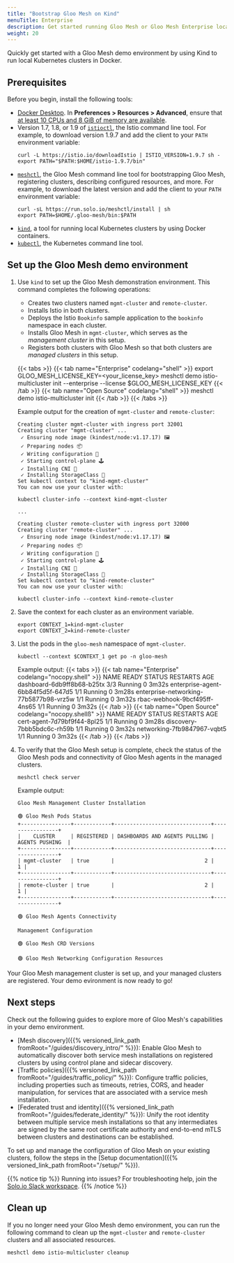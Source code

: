 ```yaml
---
title: "Bootstrap Gloo Mesh on Kind"
menuTitle: Enterprise
description: Get started running Gloo Mesh or Gloo Mesh Enterprise locally in Kind.
weight: 20
---
```


Quickly get started with a Gloo Mesh demo environment by using Kind to run local Kubernetes clusters in Docker.

## Prerequisites

Before you begin, install the following tools:

* [Docker Desktop](https://www.docker.com/products/docker-desktop). In **Preferences > Resources > Advanced**, ensure that [at least 10 CPUs and 8 GiB of memory are available](https://kind.sigs.k8s.io/docs/user/quick-start/#settings-for-docker-desktop).
* Version 1.7, 1.8, or 1.9 of [`istioctl`](https://istio.io/latest/docs/setup/getting-started/#download), the Istio command line tool. For example, to download version 1.9.7 and add the client to your `PATH` environment variable:
  ```shell
  curl -L https://istio.io/downloadIstio | ISTIO_VERSION=1.9.7 sh -
  export PATH="$PATH:$HOME/istio-1.9.7/bin"
  ```
* [`meshctl`](https://github.com/solo-io/gloo-mesh/releases), the Gloo Mesh command line tool for bootstrapping Gloo Mesh, registering clusters, describing configured resources, and more. For example, to download the latest version and add the client to your `PATH` environment variable:
  ```shell
  curl -sL https://run.solo.io/meshctl/install | sh
  export PATH=$HOME/.gloo-mesh/bin:$PATH
  ```
* [`kind`](https://kind.sigs.k8s.io/docs/user/quick-start#installation), a tool for running local Kubernetes clusters by using Docker containers.
* [`kubectl`](https://kubernetes.io/docs/tasks/tools/#kubectl), the Kubernetes command line tool.

## Set up the Gloo Mesh demo environment

1. Use `kind` to set up the Gloo Mesh demonstration environment. This command completes the following operations:
   * Creates two clusters named `mgmt-cluster` and `remote-cluster`.
   * Installs Istio in both clusters.
   * Deploys the Istio `Bookinfo` sample application to the `bookinfo` namespace in each cluster.
   * Installs Gloo Mesh in `mgmt-cluster`, which serves as the _management cluster_ in this setup.
   * Registers both clusters with Gloo Mesh so that both clusters are _managed clusters_ in this setup.

   {{< tabs >}}
   {{< tab name="Enterprise" codelang="shell" >}}
   export GLOO_MESH_LICENSE_KEY=<your_license_key>
   meshctl demo istio-multicluster init --enterprise --license $GLOO_MESH_LICENSE_KEY
   {{< /tab >}}
   {{< tab name="Open Source" codelang="shell" >}}
   meshctl demo istio-multicluster init
   {{< /tab >}}
   {{< /tabs >}}

   Example output for the creation of `mgmt-cluster` and `remote-cluster`:
   ```
   Creating cluster mgmt-cluster with ingress port 32001
   Creating cluster "mgmt-cluster" ...
    ✓ Ensuring node image (kindest/node:v1.17.17) 🖼 
    ✓ Preparing nodes 📦  
    ✓ Writing configuration 📜 
    ✓ Starting control-plane 🕹️ 
    ✓ Installing CNI 🔌 
    ✓ Installing StorageClass 💾 
   Set kubectl context to "kind-mgmt-cluster"
   You can now use your cluster with:

   kubectl cluster-info --context kind-mgmt-cluster

   ...

   Creating cluster remote-cluster with ingress port 32000
   Creating cluster "remote-cluster" ...
    ✓ Ensuring node image (kindest/node:v1.17.17) 🖼 
    ✓ Preparing nodes 📦  
    ✓ Writing configuration 📜 
    ✓ Starting control-plane 🕹️ 
    ✓ Installing CNI 🔌 
    ✓ Installing StorageClass 💾 
   Set kubectl context to "kind-remote-cluster"
   You can now use your cluster with:

   kubectl cluster-info --context kind-remote-cluster
   ```

2. Save the context for each cluster as an environment variable.
   ```shell
   export CONTEXT_1=kind-mgmt-cluster
   export CONTEXT_2=kind-remote-cluster
   ```

3. List the pods in the `gloo-mesh` namespace of `mgmt-cluster`.
   ```shell
   kubectl --context $CONTEXT_1 get po -n gloo-mesh
   ```

   Example output:
   {{< tabs >}}
   {{< tab name="Enterprise" codelang="nocopy.shell" >}}
   NAME                                     READY   STATUS    RESTARTS   AGE
   dashboard-6db9ff8b68-b25tx               3/3     Running   0          3m32s
   enterprise-agent-6bb84f5d5f-647d5        1/1     Running   0          3m28s
   enterprise-networking-77b5877b98-vrz5w   1/1     Running   0          3m32s
   rbac-webhook-9bcf495ff-4ns65             1/1     Running   0          3m32s
   {{< /tab >}}
   {{< tab name="Open Source" codelang="nocopy.shellß" >}}
   NAME                          READY   STATUS    RESTARTS   AGE
   cert-agent-7d79bf9f44-8pl25   1/1     Running   0          3m28s
   discovery-7bbb5bdc6c-rh59b    1/1     Running   0          3m32s
   networking-7fb9847967-vqbt5   1/1     Running   0          3m32s
   {{< /tab >}}
   {{< /tabs >}}

4. To verify that the Gloo Mesh setup is complete, check the status of the Gloo Mesh pods and connectivity of Gloo Mesh agents in the managed clusters.
   ```shell
   meshctl check server
   ```

   Example output:
   ```
   Gloo Mesh Management Cluster Installation

   🟢 Gloo Mesh Pods Status
   +----------------+------------+-------------------------------+-----------------+
   |    CLUSTER     | REGISTERED | DASHBOARDS AND AGENTS PULLING | AGENTS PUSHING  |
   +----------------+------------+-------------------------------+-----------------+
   | mgmt-cluster   | true       |                             2 |               1 |
   +----------------+------------+-------------------------------+-----------------+
   | remote-cluster | true       |                             2 |               1 |
   +----------------+------------+-------------------------------+-----------------+

   🟢 Gloo Mesh Agents Connectivity

   Management Configuration

   🟢 Gloo Mesh CRD Versions

   🟢 Gloo Mesh Networking Configuration Resources
   ```

Your Gloo Mesh management cluster is set up, and your managed clusters are registered. Your demo evironment is now ready to go!

## Next steps

Check out the following guides to explore more of Gloo Mesh's capabilities in your demo environment.
* [Mesh discovery]({{% versioned_link_path fromRoot="/guides/discovery_intro/" %}}): Enable Gloo Mesh to automatically discover both service mesh installations on registered clusters by using control plane and sidecar discovery.
* [Traffic policies]({{% versioned_link_path fromRoot="/guides/traffic_policy/" %}}): Configure traffic policies, including properties such as timeouts, retries, CORS, and header manipulation, for services that are associated with a service mesh installation.
* [Federated trust and identity]({{% versioned_link_path fromRoot="/guides/federate_identity/" %}}): Unify the root identity between multiple service mesh installations so that any intermediates are signed by the same root certificate authority and end-to-end mTLS between clusters and destinations can be established.

To set up and manage the configuration of Gloo Mesh on your existing clusters, follow the steps in the [Setup documentation]({{% versioned_link_path fromRoot="/setup/" %}}).

{{% notice tip %}}
Running into issues? For troubleshooting help, join the [Solo.io Slack workspace](https://slack.solo.io).
{{% /notice %}}

## Clean up

If you no longer need your Gloo Mesh demo environment, you can run the following command to clean up the `mgmt-cluster` and `remote-cluster` clusters and all associated resources.

```shell
meshctl demo istio-multicluster cleanup
```
